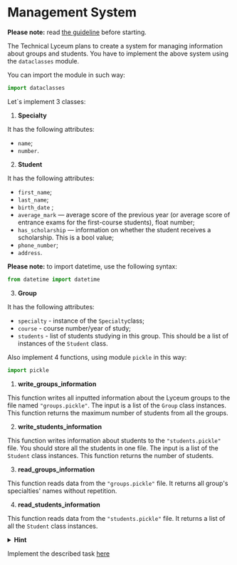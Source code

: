 # Management System
**Please note:** read [the guideline](https://github.com/mate-academy/py-task-guideline/blob/main/README.md)
before starting.


The Technical Lyceum plans to create a system for managing information about groups and students. 
You have to implement the above system using the `dataclasses` module.


You can import the module in such way:
 
```python
import dataclasses
```
 
Let`s implement 3 classes:

1. **Specialty**

It has the following attributes:

- `name`;
- `number`.
 
2. **Student**

It has the following attributes:

- `first_name`;
- `last_name`;
- `birth_date` ;
- `average_mark` — average score of the previous year (or average score of entrance exams for the first-course students), float number;
- `has_scholarship` — information on whether the student receives a scholarship. This is a bool value;
- `phone_number`;
- `address`.

**Please note:** to import datetime, use the following syntax:

```python
from datetime import datetime
```

3. **Group**

It has the following attributes:

- `specialty` - instance of the `Specialty`class;
- `course` - course number/year of study;
- `students` - list of students studying in this group. This should be a list of instances of the `Student` class.


Also implement 4 functions, using module `pickle` in this way:

```python
import pickle
```
 
1. **write_groups_information**

This function writes all inputted information about the Lyceum groups to the file named `"groups.pickle"`. 
The input is a list of the `Group` class instances. 
This function returns the maximum number of students from all the groups.


2. **write_students_information**

This function writes information about students to the `"students.pickle"` file. 
You should store all the students in one file. The input is a list of the `Student` class instances. 
This function returns the number of students.
 
3. **read_groups_information**

This function reads data from the `"groups.pickle"` file. 
It returns all group's specialties' names without repetition.

4. **read_students_information** 

This function reads data from the `"students.pickle"` file. 
It returns a list of all the `Student` class instances.

<details>
  <summary><strong>Hint</strong></summary>
  
   The `pickle` module returns only one recorded object.
   It is necessary to implement the reading of each instance from the file for the `read_students_information` and `read_groups_information` functions.

</details>

Implement the described task [here](app/main.py)
